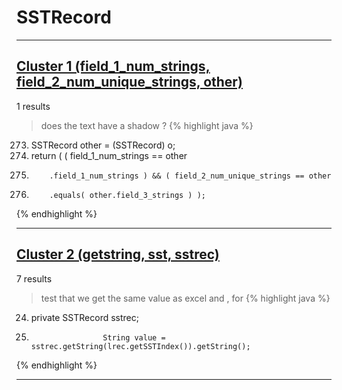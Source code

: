 # SSTRecord

***

## [Cluster 1 (field_1_num_strings, field_2_num_unique_strings, other)](./1)
1 results
> does the text have a shadow ? 
{% highlight java %}
273. SSTRecord other = (SSTRecord) o;
275. return ( ( field_1_num_strings == other
276.         .field_1_num_strings ) && ( field_2_num_unique_strings == other
278.         .equals( other.field_3_strings ) );
{% endhighlight %}

***

## [Cluster 2 (getstring, sst, sstrec)](./2)
7 results
> test that we get the same value as excel and , for 
{% highlight java %}
24. private SSTRecord sstrec;
90.                     String value = sstrec.getString(lrec.getSSTIndex()).getString();
{% endhighlight %}

***

